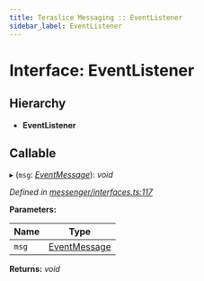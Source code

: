 ```yaml
---
title: Teraslice Messaging :: EventListener
sidebar_label: EventListener
---
```


# Interface: EventListener

## Hierarchy

* **EventListener**

## Callable

▸ (`msg`: *[EventMessage](eventmessage.md)*): *void*

*Defined in [messenger/interfaces.ts:117](https://github.com/terascope/teraslice/blob/7cdb60b1/packages/teraslice-messaging/src/messenger/interfaces.ts#L117)*

**Parameters:**

Name | Type |
------ | ------ |
`msg` | [EventMessage](eventmessage.md) |

**Returns:** *void*
